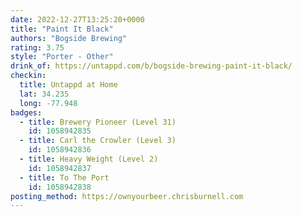 ```yaml
---
date: 2022-12-27T13:25:20+0000
title: "Paint It Black"
authors: "Bogside Brewing"
rating: 3.75
style: "Porter - Other"
drink_of: https://untappd.com/b/bogside-brewing-paint-it-black/
checkin:
  title: Untappd at Home
  lat: 34.235
  long: -77.948
badges:
  - title: Brewery Pioneer (Level 31)
    id: 1058942835
  - title: Carl the Crowler (Level 3)
    id: 1058942836
  - title: Heavy Weight (Level 2)
    id: 1058942837
  - title: To The Port
    id: 1058942838
posting_method: https://ownyourbeer.chrisburnell.com
---
```

